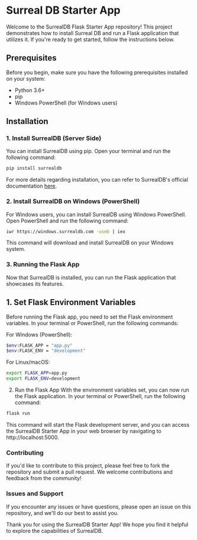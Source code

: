 # Surreal DB Starter App

Welcome to the SurrealDB Flask Starter App repository! This project demonstrates how to install Surreal DB and run a Flask application that utilizes it. If you're ready to get started, follow the instructions below.

## Prerequisites

Before you begin, make sure you have the following prerequisites installed on your system:

- Python 3.6+
- pip
- Windows PowerShell (for Windows users)

## Installation

### 1. Install SurrealDB (Server Side)

You can install SurrealDB using pip. Open your terminal and run the following command:

```bash
pip install surrealdb
```
For more details regarding installation, you can refer to SurrealDB's official documentation [here](https://surrealdb.com/docs/integration/sdks/python).

### 2. Install SurrealDB on Windows (PowerShell)

For Windows users, you can install SurrealDB using Windows PowerShell. Open PowerShell and run the following command:

```bash
iwr https://windows.surrealdb.com -useb | iex
```
This command will download and install SurrealDB on your Windows system.

### 3. Running the Flask App

Now that SurrealDB is installed, you can run the Flask application that showcases its features.

## 1. Set Flask Environment Variables
Before running the Flask app, you need to set the Flask environment variables. In your terminal or PowerShell, run the following commands:

For Windows (PowerShell):

```bash
$env:FLASK_APP = "app.py"
$env:FLASK_ENV = "development"
```
For Linux/macOS:

```bash
export FLASK_APP=app.py
export FLASK_ENV=development
```
2. Run the Flask App
With the environment variables set, you can now run the Flask application. In your terminal or PowerShell, run the following command:

```bash
flask run
```
This command will start the Flask development server, and you can access the SurrealDB Starter App in your web browser by navigating to http://localhost:5000.

### Contributing
If you'd like to contribute to this project, please feel free to fork the repository and submit a pull request. We welcome contributions and feedback from the community!

### Issues and Support
If you encounter any issues or have questions, please open an issue on this repository, and we'll do our best to assist you.

Thank you for using the SurrealDB Starter App! We hope you find it helpful to explore the capabilities of SurrealDB.
